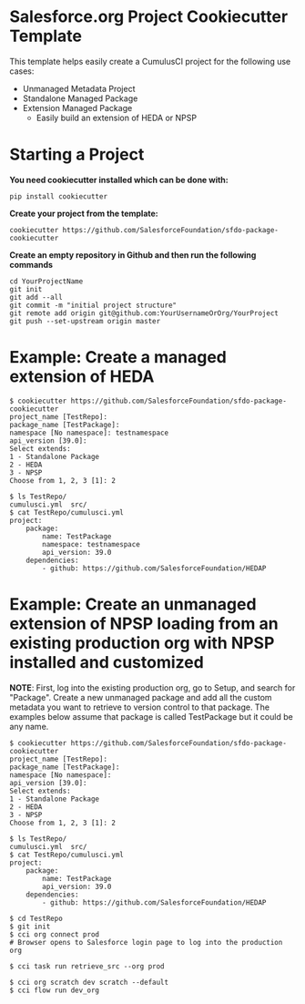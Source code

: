 # Salesforce.org Project Cookiecutter Template

This template helps easily create a CumulusCI project for the following use cases:

* Unmanaged Metadata Project
* Standalone Managed Package
* Extension Managed Package
    * Easily build an extension of HEDA or NPSP

# Starting a Project

**You need cookiecutter installed which can be done with:**

`pip install cookiecutter`

**Create your project from the template:**

`cookiecutter https://github.com/SalesforceFoundation/sfdo-package-cookiecutter`

**Create an empty repository in Github and then run the following commands**

```
cd YourProjectName
git init
git add --all
git commit -m "initial project structure"
git remote add origin git@github.com:YourUsernameOrOrg/YourProject
git push --set-upstream origin master
```

# Example: Create a managed extension of HEDA
```
$ cookiecutter https://github.com/SalesforceFoundation/sfdo-package-cookiecutter
project_name [TestRepo]: 
package_name [TestPackage]: 
namespace [No namespace]: testnamespace
api_version [39.0]: 
Select extends:
1 - Standalone Package
2 - HEDA
3 - NPSP
Choose from 1, 2, 3 [1]: 2

$ ls TestRepo/
cumulusci.yml  src/           
$ cat TestRepo/cumulusci.yml 
project:
    package:
        name: TestPackage
        namespace: testnamespace
        api_version: 39.0
    dependencies:
        - github: https://github.com/SalesforceFoundation/HEDAP
```

# Example: Create an unmanaged extension of NPSP loading from an existing production org with NPSP installed and customized

**NOTE**: First, log into the existing production org, go to Setup, and search for "Package".  Create a new unmanaged package and add all the custom metadata you want to retrieve to version control to that package.  The examples below assume that package is called TestPackage but it could be any name.

```
$ cookiecutter https://github.com/SalesforceFoundation/sfdo-package-cookiecutter
project_name [TestRepo]: 
package_name [TestPackage]: 
namespace [No namespace]:
api_version [39.0]: 
Select extends:
1 - Standalone Package
2 - HEDA
3 - NPSP
Choose from 1, 2, 3 [1]: 2

$ ls TestRepo/
cumulusci.yml  src/           
$ cat TestRepo/cumulusci.yml 
project:
    package:
        name: TestPackage
        api_version: 39.0
    dependencies:
        - github: https://github.com/SalesforceFoundation/HEDAP

$ cd TestRepo
$ git init
$ cci org connect prod
# Browser opens to Salesforce login page to log into the production org

$ cci task run retrieve_src --org prod

$ cci org scratch dev scratch --default
$ cci flow run dev_org
```
